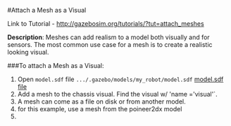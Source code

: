 #Attach a Mesh as a Visual

Link to Tutorial - http://gazebosim.org/tutorials/?tut=attach_meshes

**Description**: Meshes can add realism to a model both visually and for sensors. The most common use case for a mesh is to create a realistic looking visual.

###To attach a Mesh as a Visual:

1. Open `model.sdf` file `.../.gazebo/models/my_robot/model.sdf` [model.sdf file](https://github.com/mperez13/ROS-Tutorials/blob/master/.gazebo/models/my_robot/model.sdf)
2. Add a mesh to the chassis visual. Find the visual w/ 'name ='visual'`.
  1. A mesh can come as a file on disk or from another model.
  2. for this example, use a mesh from the poineer2dx model
3. 


